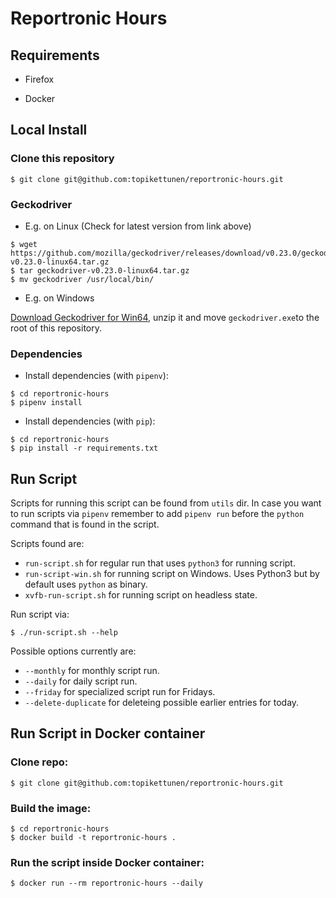 # Reportronic Hours

## Requirements

- Firefox

- Docker

## Local Install

### Clone this repository

```
$ git clone git@github.com:topikettunen/reportronic-hours.git
```

### Geckodriver

- E.g. on Linux (Check for latest version from link above)

```
$ wget https://github.com/mozilla/geckodriver/releases/download/v0.23.0/geckodriver-v0.23.0-linux64.tar.gz
$ tar geckodriver-v0.23.0-linux64.tar.gz
$ mv geckodriver /usr/local/bin/
```

- E.g. on Windows

[Download Geckodriver for Win64](https://github.com/mozilla/geckodriver/releases),
unzip it and move `geckodriver.exe`to the root of this repository.

### Dependencies

- Install dependencies (with `pipenv`):

```
$ cd reportronic-hours
$ pipenv install
```

- Install dependencies (with `pip`):

```
$ cd reportronic-hours
$ pip install -r requirements.txt
```

## Run Script

Scripts for running this script can be found from `utils` dir.
In case you want to run scripts via `pipenv` remember to add `pipenv run`
before the `python` command that is found in the script.

Scripts found are:

  - `run-script.sh` for regular run that uses `python3` for running script.
  - `run-script-win.sh` for running script on Windows. Uses Python3 but by default uses `python` as binary.
  - `xvfb-run-script.sh` for running script on headless state.
  
Run script via:

```
$ ./run-script.sh --help
```

Possible options currently are:

  - `--monthly` for monthly script run.
  - `--daily` for daily script run.
  - `--friday` for specialized script run for Fridays.
  - `--delete-duplicate` for deleteing possible earlier entries for today.

## Run Script in Docker container

### Clone repo:

```
$ git clone git@github.com:topikettunen/reportronic-hours.git
```

### Build the image:

```
$ cd reportronic-hours
$ docker build -t reportronic-hours .
```

### Run the script inside Docker container:

```
$ docker run --rm reportronic-hours --daily
```
